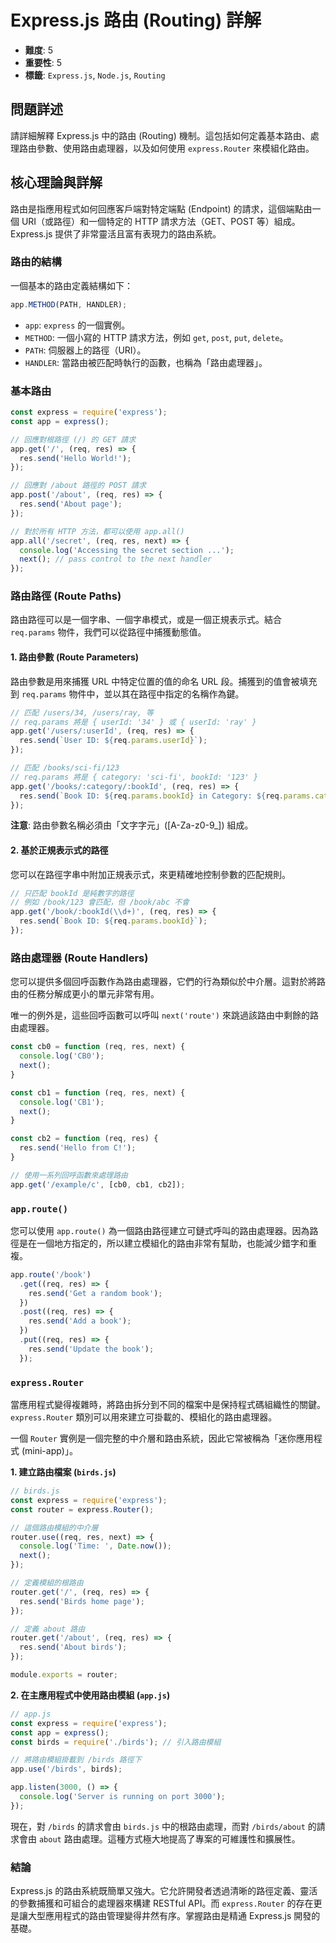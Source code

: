 # Express.js 路由 (Routing) 詳解

- **難度**: 5
- **重要性**: 5
- **標籤**: `Express.js`, `Node.js`, `Routing`

## 問題詳述

請詳細解釋 Express.js 中的路由 (Routing) 機制。這包括如何定義基本路由、處理路由參數、使用路由處理器，以及如何使用 `express.Router` 來模組化路由。

## 核心理論與詳解

路由是指應用程式如何回應客戶端對特定端點 (Endpoint) 的請求，這個端點由一個 URI（或路徑）和一個特定的 HTTP 請求方法（GET、POST 等）組成。Express.js 提供了非常靈活且富有表現力的路由系統。

### 路由的結構

一個基本的路由定義結構如下：

```javascript
app.METHOD(PATH, HANDLER);
```

- `app`: `express` 的一個實例。
- `METHOD`: 一個小寫的 HTTP 請求方法，例如 `get`, `post`, `put`, `delete`。
- `PATH`: 伺服器上的路徑（URI）。
- `HANDLER`: 當路由被匹配時執行的函數，也稱為「路由處理器」。

### 基本路由

```javascript
const express = require('express');
const app = express();

// 回應對根路徑 (/) 的 GET 請求
app.get('/', (req, res) => {
  res.send('Hello World!');
});

// 回應對 /about 路徑的 POST 請求
app.post('/about', (req, res) => {
  res.send('About page');
});

// 對於所有 HTTP 方法，都可以使用 app.all()
app.all('/secret', (req, res, next) => {
  console.log('Accessing the secret section ...');
  next(); // pass control to the next handler
});
```

### 路由路徑 (Route Paths)

路由路徑可以是一個字串、一個字串模式，或是一個正規表示式。結合 `req.params` 物件，我們可以從路徑中捕獲動態值。

#### 1. 路由參數 (Route Parameters)

路由參數是用來捕獲 URL 中特定位置的值的命名 URL 段。捕獲到的值會被填充到 `req.params` 物件中，並以其在路徑中指定的名稱作為鍵。

```javascript
// 匹配 /users/34, /users/ray, 等
// req.params 將是 { userId: '34' } 或 { userId: 'ray' }
app.get('/users/:userId', (req, res) => {
  res.send(`User ID: ${req.params.userId}`);
});

// 匹配 /books/sci-fi/123
// req.params 將是 { category: 'sci-fi', bookId: '123' }
app.get('/books/:category/:bookId', (req, res) => {
  res.send(`Book ID: ${req.params.bookId} in Category: ${req.params.category}`);
});
```

**注意**: 路由參數名稱必須由「文字字元」([A-Za-z0-9_]) 組成。

#### 2. 基於正規表示式的路徑

您可以在路徑字串中附加正規表示式，來更精確地控制參數的匹配規則。

```javascript
// 只匹配 bookId 是純數字的路徑
// 例如 /book/123 會匹配，但 /book/abc 不會
app.get('/book/:bookId(\\d+)', (req, res) => {
  res.send(`Book ID: ${req.params.bookId}`);
});
```

### 路由處理器 (Route Handlers)

您可以提供多個回呼函數作為路由處理器，它們的行為類似於中介層。這對於將路由的任務分解成更小的單元非常有用。

唯一的例外是，這些回呼函數可以呼叫 `next('route')` 來跳過該路由中剩餘的路由處理器。

```javascript
const cb0 = function (req, res, next) {
  console.log('CB0');
  next();
}

const cb1 = function (req, res, next) {
  console.log('CB1');
  next();
}

const cb2 = function (req, res) {
  res.send('Hello from C!');
}

// 使用一系列回呼函數來處理路由
app.get('/example/c', [cb0, cb1, cb2]);
```

### `app.route()`

您可以使用 `app.route()` 為一個路由路徑建立可鏈式呼叫的路由處理器。因為路徑是在一個地方指定的，所以建立模組化的路由非常有幫助，也能減少錯字和重複。

```javascript
app.route('/book')
  .get((req, res) => {
    res.send('Get a random book');
  })
  .post((req, res) => {
    res.send('Add a book');
  })
  .put((req, res) => {
    res.send('Update the book');
  });
```

### `express.Router`

當應用程式變得複雜時，將路由拆分到不同的檔案中是保持程式碼組織性的關鍵。`express.Router` 類別可以用來建立可掛載的、模組化的路由處理器。

一個 `Router` 實例是一個完整的中介層和路由系統，因此它常被稱為「迷你應用程式 (mini-app)」。

**1. 建立路由檔案 (`birds.js`)**

```javascript
// birds.js
const express = require('express');
const router = express.Router();

// 這個路由模組的中介層
router.use((req, res, next) => {
  console.log('Time: ', Date.now());
  next();
});

// 定義模組的根路由
router.get('/', (req, res) => {
  res.send('Birds home page');
});

// 定義 about 路由
router.get('/about', (req, res) => {
  res.send('About birds');
});

module.exports = router;
```

**2. 在主應用程式中使用路由模組 (`app.js`)**

```javascript
// app.js
const express = require('express');
const app = express();
const birds = require('./birds'); // 引入路由模組

// 將路由模組掛載到 /birds 路徑下
app.use('/birds', birds);

app.listen(3000, () => {
  console.log('Server is running on port 3000');
});
```

現在，對 `/birds` 的請求會由 `birds.js` 中的根路由處理，而對 `/birds/about` 的請求會由 `about` 路由處理。這種方式極大地提高了專案的可維護性和擴展性。

### 結論

Express.js 的路由系統既簡單又強大。它允許開發者透過清晰的路徑定義、靈活的參數捕獲和可組合的處理器來構建 RESTful API。而 `express.Router` 的存在更是讓大型應用程式的路由管理變得井然有序。掌握路由是精通 Express.js 開發的基礎。
